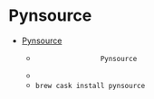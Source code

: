 # Pynsource
- [Pynsource](https://www.pynsource.com/)
  -  					Pynsource				
  - 
  - `brew cask install pynsource`
